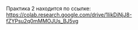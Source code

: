 Практика 2 находится по ссылке: https://colab.research.google.com/drive/1IikDiNjJ8-fZYPsu2q0mMMOJUs_BJ5vg
